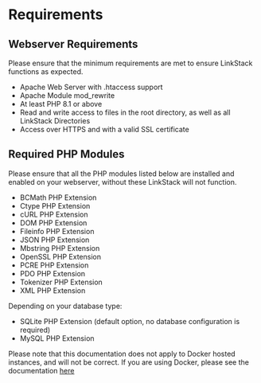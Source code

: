 # Requirements

## Webserver Requirements
Please ensure that the minimum requirements are met to ensure LinkStack functions as expected.

- Apache Web Server with .htaccess support
- Apache Module mod_rewrite
- At least PHP 8.1 or above
- Read and write access to files in the root directory, as well as all LinkStack Directories
- Access over HTTPS and with a valid SSL certificate

## Required PHP Modules

Please ensure that all the PHP modules listed below are installed and enabled on your webserver, without these LinkStack will not function.

- BCMath PHP Extension
- Ctype PHP Extension
- cURL PHP Extension
- DOM PHP Extension
- Fileinfo PHP Extension
- JSON PHP Extension
- Mbstring PHP Extension
- OpenSSL PHP Extension
- PCRE PHP Extension
- PDO PHP Extension
- Tokenizer PHP Extension
- XML PHP Extension

Depending on your database type:

- SQLite PHP Extension (default option, no database configuration is required)
- MySQL PHP Extension 

Please note that this documentation does not apply to Docker hosted instances, and will not be correct. If you are using Docker, please see the documentation [here](./docker-setup/)